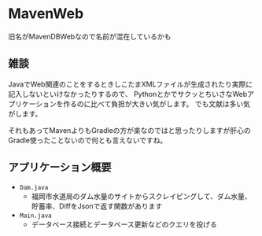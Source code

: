 # MavenWeb

旧名がMavenDBWebなので名前が混在しているかも

## 雑談

JavaでWeb関連のことをするときしこたまXMLファイルが生成されたり実際に記入しないといけなかったりするので、
PythonとかでサクッとちいさなWebアプリケーションを作るのに比べて負担が大きい気がします。
でも文献は多い気がします。

それもあってMavenよりもGradleの方が楽なのではと思ったりしますが肝心のGradle使ったことないので何とも言えないですね。


## アプリケーション概要

- `Dam.java`
  - 福岡市水道局のダム水量のサイトからスクレイピングして、ダム水量、貯蓄率、DiffをJsonで返す関数があります
- `Main.java`
  - データベース接続とデータベース更新などのクエリを投げる